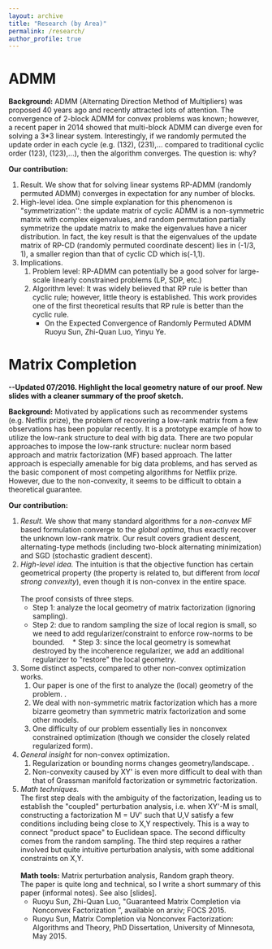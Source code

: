 ```yaml
---
layout: archive
title: "Research (by Area)"
permalink: /research/
author_profile: true
---
```


ADMM
======
**Background:** ADMM (Alternating Direction Method of Multipliers) was proposed 40 years ago and recently attracted lots of attention. The convergence of 2-block ADMM for convex problems was known; however, a recent paper in 2014 showed that multi-block ADMM can diverge even for solving a 3*3 linear system. Interestingly, if we randomly permuted the update order in each cycle (e.g. (132), (231),... compared to traditional cyclic order (123), (123),...), then the algorithm converges. The question is: why?  

**Our contribution:**  
1. Result. We show that for solving linear systems RP-ADMM (randomly permuted ADMM) converges in expectation for any number of blocks.  
2. High-level idea. One simple explanation for this phenomenon is "symmetrization'': the update matrix of cyclic ADMM is a non-symmetric matrix with complex eigenvalues, and random permutation partially symmetrize the update matrix to make the eigenvalues have a nicer distribution. In fact, the key result is that the eigenvalues of the update matrix of RP-CD (randomly permuted coordinate descent) lies in (-1/3, 1), a smaller region than that of cyclic CD which is(-1,1).  
3. Implications.  
   1. Problem level: RP-ADMM can potentially be a good solver for large-scale linearly constrained problems (LP, SDP, etc.)  
   2. Algorithm level: It was widely believed that RP rule is better than cyclic rule; however, little theory is established. This work provides one of the first theoretical results that RP rule is better than the cyclic rule.  
      * On the Expected Convergence of Randomly Permuted ADMM  Ruoyu Sun, Zhi-Quan Luo, Yinyu Ye.  

Matrix Completion
======
**--Updated 07/2016. Highlight the local geometry nature of our proof. New slides with a cleaner summary of the proof sketch.**  

**Background:** Motivated by applications such as recommender systems (e.g. Netflix prize),  the problem of recovering a low-rank matrix from a few observations has been popular recently. It is a prototype example of how to utilize the low-rank structure to deal with big data.  There are two popular approaches to impose the low-rank structure: nuclear norm based approach and matrix factorization (MF) based approach. The latter approach is especially amenable for big data problems, and has served as the basic component of most competing algorithms for Netflix prize. However, due to the non-convexity, it seems to be difficult to obtain a theoretical guarantee.  

**Our contribution:**  
1. *Result.* We show that many standard algorithms for a *non-convex* MF based formulation converge to the *global optima*, thus exactly recover the unknown low-rank matrix. Our result covers gradient descent, alternating-type methods (including two-block alternating minimization) and SGD (stochastic gradient descent).
2. *High-level idea.* The intuition is that the objective function has certain geometrical property (the property is related to, but different from *local strong convexity*), even though it is non-convex in the entire space.  
   <br>
   The proof consists of three steps. 
   * Step 1: analyze the local geometry of matrix factorization (ignoring sampling).
   * Step 2: due to random sampling the size of local region is small, so we need to add regularizer/constraint to enforce row-norms to be bounded.
   * Step 3: since the local geometry is somewhat destroyed by the incoherence regularizer, we add an additional regularizer to "restore" the local geometry.
3. Some distinct aspects, compared to other non-convex optimization works.
   1. Our paper is one of the first to analyze the (local) geometry of the problem. .
   2. We deal with non-symmetric matrix factorization which has a more bizarre geometry than symmetric matrix factorization and some other models. 
   3. One difficulty of our problem essentially lies in nonconvex constrained optimization (though we consider the closely related regularized form).
4. *General insight* for non-convex optimization.
   1. Regularization or bounding norms changes geometry/landscape. .
   2. Non-convexity caused by XY' is even more difficult to deal with than that of Grassman manifold factorization or symmetric factorization.
5. *Math techniques.*  
   The first step deals with the ambiguity of the factorization, leading us to establish the "coupled" perturbation analysis, i.e. when XY'-M is small, constructing a factorization M = UV' such that U,V satisfy a few conditions including being close to X,Y respectively. This is a way to connect "product space" to Euclidean space.  The second difficulty comes from the random sampling. The third step requires  a rather involved but quite intuitive perturbation analysis, with some additional constraints on X,Y.  
   <br>
**Math tools:** Matrix perturbation analysis, Random graph theory.  
The paper is quite long and technical, so I write a short summary of this paper (informal notes). See also [slides].  
   * Ruoyu Sun, Zhi-Quan Luo, "Guaranteed Matrix Completion via Nonconvex Factorization ”, available on arxiv; FOCS 2015.
   * Ruoyu Sun, Matrix Completion via Nonconvex Factorization: Algorithms and Theory, PhD Dissertation, University of Minnesota, May 2015.
